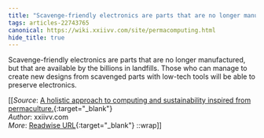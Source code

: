 ```yaml
---
title: "Scavenge-friendly electronics are parts that are no longer manufactured, but ..."
tags: articles-22743765
canonical: https://wiki.xxiivv.com/site/permacomputing.html
hide_title: true
---
```


Scavenge-friendly electronics are parts that are no longer manufactured, but that are available by the billions in landfills. Those who can manage to create new designs from scavenged parts with low-tech tools will be able to preserve electronics.


[[_Source_: [A holistic approach to computing and sustainability inspired from permaculture.](https://wiki.xxiivv.com/site/permacomputing.html){:target="_blank"}<br>
_Author_: xxiivv.com<br>
_More_: [Readwise URL](https://readwise.io/open/454947719){:target="_blank"}
::wrap]]